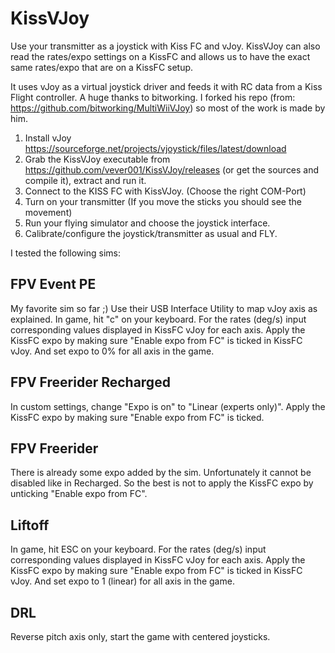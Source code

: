 KissVJoy
============

Use your transmitter as a joystick with Kiss FC and vJoy.
KissVJoy can also read the rates/expo settings on a KissFC and allows us to have the exact same rates/expo that are on a KissFC setup.

It uses vJoy as a virtual joystick driver and feeds it with RC data from a Kiss Flight controller.
A huge thanks to bitworking. I forked his repo (from: https://github.com/bitworking/MultiWiiVJoy) so most of the work is made by him.

1. Install vJoy https://sourceforge.net/projects/vjoystick/files/latest/download
2. Grab the KissVJoy executable from https://github.com/vever001/KissVJoy/releases (or get the sources and compile it), extract and run it.
3. Connect to the KISS FC with KissVJoy. (Choose the right COM-Port)
4. Turn on your transmitter (If you move the sticks you should see the movement)
5. Run your flying simulator and choose the joystick interface.
6. Calibrate/configure the joystick/transmitter as usual and FLY.


I tested the following sims:

FPV Event PE
------------
My favorite sim so far ;)
Use their USB Interface Utility to map vJoy axis as explained.
In game, hit "c" on your keyboard.
For the rates (deg/s) input corresponding values displayed in KissFC vJoy for each axis.
Apply the KissFC expo by making sure "Enable expo from FC" is ticked in KissFC vJoy. And set expo to 0% for all axis in the game.

FPV Freerider Recharged
-----------------------
In custom settings, change "Expo is on" to "Linear (experts only)".
Apply the KissFC expo by making sure "Enable expo from FC" is ticked.

FPV Freerider
-------------
There is already some expo added by the sim. Unfortunately it cannot be disabled like in Recharged.
So the best is not to apply the KissFC expo by unticking "Enable expo from FC".

Liftoff
-------
In game, hit ESC on your keyboard.
For the rates (deg/s) input corresponding values displayed in KissFC vJoy for each axis.
Apply the KissFC expo by making sure "Enable expo from FC" is ticked in KissFC vJoy. And set expo to 1 (linear) for all axis in the game.

DRL
---
Reverse pitch axis only, start the game with centered joysticks.


